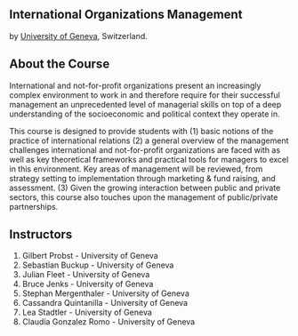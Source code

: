 ## International Organizations Management
by [University of Geneva](http://www.unige.ch/), Switzerland.

## About the Course
International and not-for-profit organizations present an increasingly complex environment to work in and therefore require for their successful management an unprecedented level of managerial skills on top of a deep understanding of the socioeconomic and political context they operate in.

This course is designed to provide students with (1) basic notions of the practice of international relations (2) a general overview of the management challenges international and not-for-profit organizations are faced with as well as key theoretical frameworks and practical tools for managers to excel in this environment. Key areas of management will be reviewed, from strategy setting to implementation through marketing & fund raising, and assessment. (3) Given the growing interaction between public and private sectors, this course also touches upon the management of public/private partnerships.

## Instructors
1. Gilbert Probst - University of Geneva
2. Sebastian Buckup - University of Geneva
3. Julian Fleet - University of Geneva
4. Bruce Jenks - University of Geneva
5. Stephan Mergenthaler - University of Geneva
6. Cassandra Quintanilla - University of Geneva
7. Lea Stadtler - University of Geneva
8. Claudia Gonzalez Romo - University of Geneva
